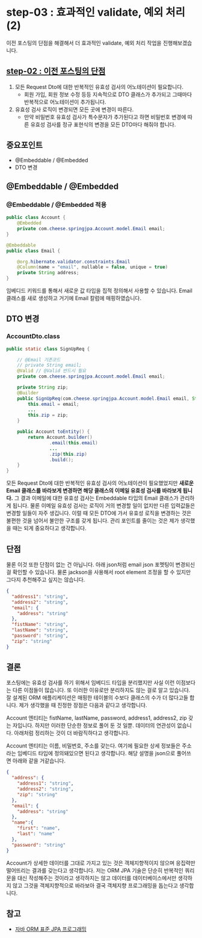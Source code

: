 # step-03 : 효과적인 validate, 예외 처리 (2)

이전 포스팅의 단점을 해결해서 더 효과적인 validate, 예외 처리 작업을 진행해보겠습니다.

## [step-02 : 이전 포스팅의 단점](https://github.com/cheese10yun/spring-jpa/blob/master/doc/step-02.md)

1. 모든 Request Dto에 대한 반복적인 유효성 검사의 어노테이션이 필요합니다.
	- 회원 가입, 회원 정보 수정 등등 지속적으로 DTO 클래스가 추가되고 그때마다 반복적으로 어노테이션이 추가됩니다.
2. 유효성 검사 로직이 변경되면 모든 곳에 변경이 따른다.
	- 만약 비밀번호 유효성 검사가 특수문자가 추가된다고 하면 비밀번호 변경에 따른 유효성 검사를 정규 표현식의 변경을 모든 DTO마다 해줘야 합니다.


## 중요포인트

* @Embeddable / @Embedded
* DTO 변경

## @Embeddable / @Embedded

### @Embeddable / @Embedded 적용

```java
public class Account {
    @Embedded
    private com.cheese.springjpa.Account.model.Email email;
}

@Embeddable
public class Email {

    @org.hibernate.validator.constraints.Email
    @Column(name = "email", nullable = false, unique = true)
    private String address;
}
```

임베디드 키워드를 통해서 새로운 값 타입을 집적 정의해서 사용할 수 있습니다. Email 클래스를 새로 생성하고 거기에 Email 칼럼에 매핑하였습니다.

## DTO 변경

### AccountDto.class
```java
public static class SignUpReq {

    // @Email 기존코드
    // private String email;
    @Valid // @Valid 반드시 필요
    private com.cheese.springjpa.Account.model.Email email;

    private String zip;
    @Builder
    public SignUpReq(com.cheese.springjpa.Account.model.Email email, String fistName, String lastName, String password, String address1, String address2, String zip) {
        this.email = email;
        ...
        this.zip = zip;
    }

    public Account toEntity() {
        return Account.builder()
                .email(this.email)
                ...
                .zip(this.zip)
                .build();
    }
}
```


모든 Request Dto에 대한 반복적인 유효성 검사의 어노테이션이 필요했었지만 **새로운 Email 클래스를 바라보게 변경하면 해당 클래스의 이메일 유효성 검사를 바라보게 됩니다.** 그 결과 이메일에 대한 유효성 검사는 Embeddable 타입의 Email 클래스가 관리하게 됩니다. 물론 이메일 유효성 검사는 로직이 거의 변경할 일이 없지만 다른 입력값들은 변경할 일들이 자주 생깁니다. 이럴 때 모든 DTO에 가서 유효성 로직을 변경하는 것은 불편한 것을 넘어서 불안한 구조를 갖게 됩니다. 관리 포인트를 줄이는 것은 제가 생각했을 때는 되게 중요하다고 생각합니다.


## 단점
물론 이것 또한 단점이 없는 건 아닙니다. 아래 json처럼 email json 포멧팅이 변경되신 걸 확인할 수 있습니다. 물론 jackson을 사용해서 root element 조정을 할 수 있지만 그다지 추천해주고 싶지는 않습니다.
```json
{
  "address1": "string",
  "address2": "string",
  "email": {
    "address": "string"
  },
  "fistName": "string",
  "lastName": "string",
  "password": "string",
  "zip": "string"
}
```

## 결론
포스팅에는 유효성 검사를 하기 위해서 임베디드 타입을 분리했지만 사실 이런 이점보다는 다른 이점들이 많습니다. 또 이러한 이유로만 분리하지도 않는 걸로 알고 있습니다. 잘 설계된 ORM 애플리케이션은 매핑한 테이블의 수보다 클래스의 수가 더 많다고들 합니다. 제가 생각했을 때 진정한 장점은 다음과 같다고 생각합니다.

Account 엔티티는 fistName, lastName, password, address1, address2, zip 갖는 자입니다. 하지만 이러한 단순한 정보로 풀어 둔 것 일뿐. 데이터의 연관성이 없습니다. 아래처럼 정리하는 것이 더 바람직하다고 생각합니다.

Account 엔티티는 이름, 비밀번호, 주소를 갖는다. 여기에 필요한 상세 정보들은 주소라는 임베디드 타입에 정의돼있으면 된다고 생각합니다. 해당 설명을 json으로 풀어쓰면 아래와 같을 거같습니다.

```json
{
  "address": {
    "address1": "string",
    "address2": "string",
    "zip": "string"
  },
  "email": {
    "address": "string"
  },
  "name":{
    "first": "name",
    "last": "name"
  },
  "password": "string"
}
```
Account가 상세한 데이터를 그대로 가지고 있는 것은 객체지향적이지 않으며 응집력만 떨어뜨리는 결과를 갖는다고 생각합니다. 저는 ORM JPA 기술은 단순히 반복적인 쿼리문을 대신 작성해주는 것이라고 생각하지는 않고 데이터를 데이터베이스에서만 생각하지 않고 그것을 객체지향적으로 바라보아 결국 객체지향 프로그래밍을 돕는다고 생각합니다.


## 참고
* [자바 ORM 표준 JPA 프로그래밍 ](http://www.kyobobook.co.kr/product/detailViewKor.laf?ejkGb=KOR&mallGb=KOR&barcode=9788960777330&orderClick=LAH&Kc=)
